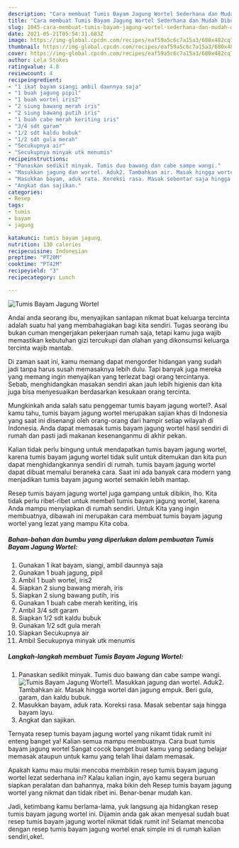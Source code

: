 ```yaml
---
description: "Cara membuat Tumis Bayam Jagung Wortel Sederhana dan Mudah Dibuat"
title: "Cara membuat Tumis Bayam Jagung Wortel Sederhana dan Mudah Dibuat"
slug: 1045-cara-membuat-tumis-bayam-jagung-wortel-sederhana-dan-mudah-dibuat
date: 2021-05-21T05:54:31.683Z
image: https://img-global.cpcdn.com/recipes/eaf59a5c6c7a15a3/680x482cq70/tumis-bayam-jagung-wortel-foto-resep-utama.jpg
thumbnail: https://img-global.cpcdn.com/recipes/eaf59a5c6c7a15a3/680x482cq70/tumis-bayam-jagung-wortel-foto-resep-utama.jpg
cover: https://img-global.cpcdn.com/recipes/eaf59a5c6c7a15a3/680x482cq70/tumis-bayam-jagung-wortel-foto-resep-utama.jpg
author: Lela Stokes
ratingvalue: 4.8
reviewcount: 4
recipeingredient:
- "1 ikat bayam siangi ambil daunnya saja"
- "1 buah jagung pipil"
- "1 buah wortel iris2"
- "2 siung bawang merah iris"
- "2 siung bawang putih iris"
- "1 buah cabe merah keriting iris"
- "3/4 sdt garam"
- "1/2 sdt kaldu bubuk"
- "1/2 sdt gula merah"
- "Secukupnya air"
- "Secukupnya minyak utk menumis"
recipeinstructions:
- "Panaskan sedikit minyak. Tumis duo bawang dan cabe sampe wangi."
- "Masukkan jagung dan wortel. Aduk2. Tambahkan air. Masak hingga wortel dan jagung empuk. Beri gula, garam, dan kaldu bubuk."
- "Masukkan bayam, aduk rata. Koreksi rasa. Masak sebentar saja hingga bayam layu."
- "Angkat dan sajikan."
categories:
- Resep
tags:
- tumis
- bayam
- jagung

katakunci: tumis bayam jagung 
nutrition: 130 calories
recipecuisine: Indonesian
preptime: "PT20M"
cooktime: "PT42M"
recipeyield: "3"
recipecategory: Lunch

---
```



![Tumis Bayam Jagung Wortel](https://img-global.cpcdn.com/recipes/eaf59a5c6c7a15a3/680x482cq70/tumis-bayam-jagung-wortel-foto-resep-utama.jpg)

Andai anda seorang ibu, menyajikan santapan nikmat buat keluarga tercinta adalah suatu hal yang membahagiakan bagi kita sendiri. Tugas seorang ibu bukan cuman mengerjakan pekerjaan rumah saja, tetapi kamu juga wajib memastikan kebutuhan gizi tercukupi dan olahan yang dikonsumsi keluarga tercinta wajib mantab.

Di zaman  saat ini, kamu memang dapat mengorder hidangan yang sudah jadi tanpa harus susah memasaknya lebih dulu. Tapi banyak juga mereka yang memang ingin menyajikan yang terlezat bagi orang tercintanya. Sebab, menghidangkan masakan sendiri akan jauh lebih higienis dan kita juga bisa menyesuaikan berdasarkan kesukaan orang tercinta. 



Mungkinkah anda salah satu penggemar tumis bayam jagung wortel?. Asal kamu tahu, tumis bayam jagung wortel merupakan sajian khas di Indonesia yang saat ini disenangi oleh orang-orang dari hampir setiap wilayah di Indonesia. Anda dapat memasak tumis bayam jagung wortel hasil sendiri di rumah dan pasti jadi makanan kesenanganmu di akhir pekan.

Kalian tidak perlu bingung untuk mendapatkan tumis bayam jagung wortel, karena tumis bayam jagung wortel tidak sulit untuk ditemukan dan kita pun dapat menghidangkannya sendiri di rumah. tumis bayam jagung wortel dapat dibuat memalui beraneka cara. Saat ini ada banyak cara modern yang menjadikan tumis bayam jagung wortel semakin lebih mantap.

Resep tumis bayam jagung wortel juga gampang untuk dibikin, lho. Kita tidak perlu ribet-ribet untuk membeli tumis bayam jagung wortel, karena Anda mampu menyiapkan di rumah sendiri. Untuk Kita yang ingin membuatnya, dibawah ini merupakan cara membuat tumis bayam jagung wortel yang lezat yang mampu Kita coba.

<!--inarticleads1-->

##### Bahan-bahan dan bumbu yang diperlukan dalam pembuatan Tumis Bayam Jagung Wortel:

1. Gunakan 1 ikat bayam, siangi, ambil daunnya saja
1. Gunakan 1 buah jagung, pipil
1. Ambil 1 buah wortel, iris2
1. Siapkan 2 siung bawang merah, iris
1. Siapkan 2 siung bawang putih, iris
1. Gunakan 1 buah cabe merah keriting, iris
1. Ambil 3/4 sdt garam
1. Siapkan 1/2 sdt kaldu bubuk
1. Gunakan 1/2 sdt gula merah
1. Siapkan Secukupnya air
1. Ambil Secukupnya minyak utk menumis




<!--inarticleads2-->

##### Langkah-langkah membuat Tumis Bayam Jagung Wortel:

1. Panaskan sedikit minyak. Tumis duo bawang dan cabe sampe wangi.
<img src="https://img-global.cpcdn.com/steps/9fc0b6d1c9e2a902/160x128cq70/tumis-bayam-jagung-wortel-langkah-memasak-1-foto.jpg" alt="Tumis Bayam Jagung Wortel">1. Masukkan jagung dan wortel. Aduk2. Tambahkan air. Masak hingga wortel dan jagung empuk. Beri gula, garam, dan kaldu bubuk.
1. Masukkan bayam, aduk rata. Koreksi rasa. Masak sebentar saja hingga bayam layu.
1. Angkat dan sajikan.




Ternyata resep tumis bayam jagung wortel yang nikamt tidak rumit ini enteng banget ya! Kalian semua mampu membuatnya. Cara buat tumis bayam jagung wortel Sangat cocok banget buat kamu yang sedang belajar memasak ataupun untuk kamu yang telah lihai dalam memasak.

Apakah kamu mau mulai mencoba membikin resep tumis bayam jagung wortel lezat sederhana ini? Kalau kalian ingin, ayo kamu segera buruan siapkan peralatan dan bahannya, maka bikin deh Resep tumis bayam jagung wortel yang nikmat dan tidak ribet ini. Benar-benar mudah kan. 

Jadi, ketimbang kamu berlama-lama, yuk langsung aja hidangkan resep tumis bayam jagung wortel ini. Dijamin anda gak akan menyesal sudah buat resep tumis bayam jagung wortel nikmat tidak rumit ini! Selamat mencoba dengan resep tumis bayam jagung wortel enak simple ini di rumah kalian sendiri,oke!.

